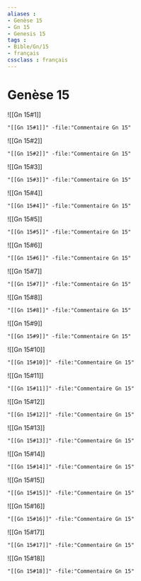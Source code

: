 ```yaml
---
aliases : 
- Genèse 15
- Gn 15
- Genesis 15
tags : 
- Bible/Gn/15
- français
cssclass : français
---
```


# Genèse 15

![[Gn 15#1]]

```query
"[[Gn 15#1]]" -file:"Commentaire Gn 15"
```

![[Gn 15#2]]

```query
"[[Gn 15#2]]" -file:"Commentaire Gn 15"
```

![[Gn 15#3]]

```query
"[[Gn 15#3]]" -file:"Commentaire Gn 15"
```

![[Gn 15#4]]

```query
"[[Gn 15#4]]" -file:"Commentaire Gn 15"
```

![[Gn 15#5]]

```query
"[[Gn 15#5]]" -file:"Commentaire Gn 15"
```

![[Gn 15#6]]

```query
"[[Gn 15#6]]" -file:"Commentaire Gn 15"
```

![[Gn 15#7]]

```query
"[[Gn 15#7]]" -file:"Commentaire Gn 15"
```

![[Gn 15#8]]

```query
"[[Gn 15#8]]" -file:"Commentaire Gn 15"
```

![[Gn 15#9]]

```query
"[[Gn 15#9]]" -file:"Commentaire Gn 15"
```

![[Gn 15#10]]

```query
"[[Gn 15#10]]" -file:"Commentaire Gn 15"
```

![[Gn 15#11]]

```query
"[[Gn 15#11]]" -file:"Commentaire Gn 15"
```

![[Gn 15#12]]

```query
"[[Gn 15#12]]" -file:"Commentaire Gn 15"
```

![[Gn 15#13]]

```query
"[[Gn 15#13]]" -file:"Commentaire Gn 15"
```

![[Gn 15#14]]

```query
"[[Gn 15#14]]" -file:"Commentaire Gn 15"
```

![[Gn 15#15]]

```query
"[[Gn 15#15]]" -file:"Commentaire Gn 15"
```

![[Gn 15#16]]

```query
"[[Gn 15#16]]" -file:"Commentaire Gn 15"
```

![[Gn 15#17]]

```query
"[[Gn 15#17]]" -file:"Commentaire Gn 15"
```

![[Gn 15#18]]

```query
"[[Gn 15#18]]" -file:"Commentaire Gn 15"
```

